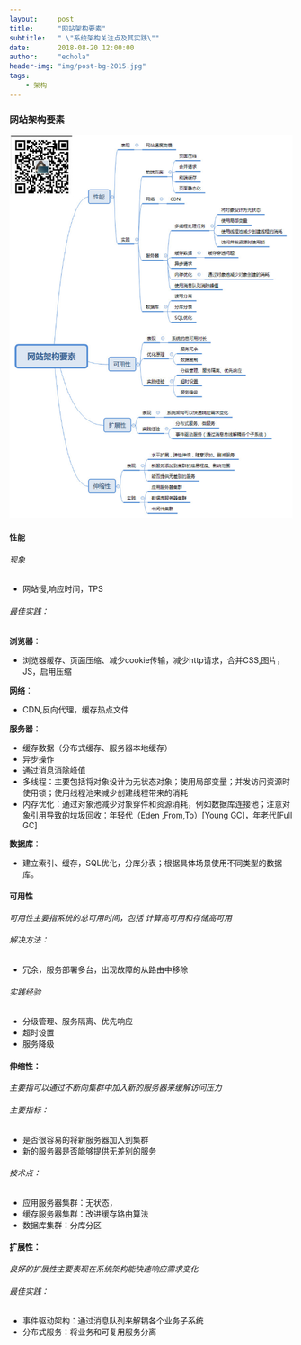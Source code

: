 ```yaml
---
layout:     post
title:      "网站架构要素"
subtitle:   " \"系统架构关注点及其实践\""
date:       2018-08-20 12:00:00
author:     "echola"
header-img: "img/post-bg-2015.jpg"
tags:
    - 架构
---
```


### 网站架构要素

![image](/img/in-post/skill-tree/网站架构要素.jpg)

#### 性能
###### 现象
- 网站慢,响应时间，TPS
###### 最佳实践：
  **浏览器**：
- 浏览器缓存、页面压缩、减少cookie传输，减少http请求，合并CSS,图片，JS，启用压缩  

**网络**：
- CDN,反向代理，缓存热点文件

**服务器**：
- 缓存数据（分布式缓存、服务器本地缓存）
- 异步操作
- 通过消息消除峰值
- 多线程：主要包括将对象设计为无状态对象；使用局部变量；并发访问资源时使用锁；使用线程池来减少创建线程带来的消耗
- 内存优化：通过对象池减少对象穿件和资源消耗，例如数据库连接池；注意对象引用导致的垃圾回收：年轻代（Eden ,From,To）[Young GC]，年老代[Full GC]

**数据库**：
- 建立索引、缓存，SQL优化，分库分表；根据具体场景使用不同类型的数据库。

#### 可用性  
*可用性主要指系统的总可用时间，包括 计算高可用和存储高可用* 
###### 解决方法：
 - 冗余，服务部署多台，出现故障的从路由中移除
###### 实践经验
 - 分级管理、服务隔离、优先响应
 - 超时设置
 - 服务降级
#### 伸缩性：
*主要指可以通过不断向集群中加入新的服务器来缓解访问压力*
###### 主要指标：
- 是否很容易的将新服务器加入到集群
- 新的服务器是否能够提供无差别的服务
###### 技术点：
- 应用服务器集群：无状态，
- 缓存服务器集群：改进缓存路由算法
- 数据库集群：分库分区
#### 扩展性：
*良好的扩展性主要表现在系统架构能快速响应需求变化*
###### 最佳实践：
- 事件驱动架构：通过消息队列来解耦各个业务子系统
- 分布式服务：将业务和可复用服务分离